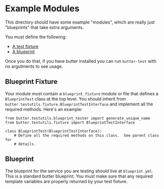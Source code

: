 # Example Modules

This directory should have some example "modules", which are really just
"blueprints" that take extra arguments.

You must define the following:

- [A test fixture](#fixture)
- [A blueprint](#blueprint)

Once you do that, if you have butter installed you can run `butter-test` with no
argutments to see usage.

## Blueprint Fixture

Your module must contain a `blueprint_fixture` module or file that defines a
`BlueprintTest` class at the top level.  You should inherit from
`butter.testutils.fixture.BlueprintTestInterface` and implement all the required
methods.  Here's an example:

    from butter.testutils.blueprint_tester import generate_unique_name
    from butter.testutils.fixture import BlueprintTestInterface

    class BlueprintTest(BlueprintTestInterface):
        # Define all the required methods on this class.  See parent class for
        # details.

## Blueprint

The blueprint for the service you are testing should live at `blueprint.yml`.
This is a standard butter blueprint.  You must make sure that any required
template variables are properly returned by your test fixture.
